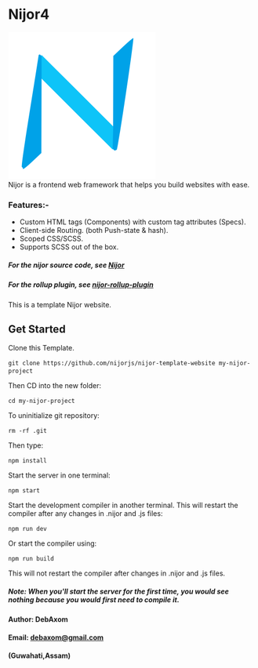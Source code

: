 # Nijor4
![Nijor](./src/images/logo.svg) <br>
Nijor is a frontend web framework that helps you build websites with ease. <br>
### Features:-
* Custom HTML tags (Components) with  custom tag attributes (Specs).
* Client-side Routing. (both Push-state & hash).
* Scoped CSS/SCSS.
* Supports SCSS out of the box.
##### For the nijor source code, see [Nijor](https://github.com/nijorjs/nijor)
##### For the rollup plugin, see [nijor-rollup-plugin](https://github.com/nijorjs/nijor-rollup-plugin)
This is a template Nijor website. <br>
## Get Started
Clone this Template.
```
git clone https://github.com/nijorjs/nijor-template-website my-nijor-project
```
Then CD into the new folder:
```
cd my-nijor-project
```
To uninitialize git repository:
```
rm -rf .git
```
Then type:
```
npm install
```
Start the server in one terminal:
```
npm start
```
Start the development compiler in another terminal. This will restart the compiler after any changes in .nijor and .js files:
```
npm run dev
```
Or start the compiler using:
```
npm run build
```
This will not restart the compiler after changes in .nijor and .js files.
##### Note: When you'll start the server for the first time, you would see nothing because you would first need to compile it.
#### Author: DebAxom
#### Email: debaxom@gmail.com
#### (Guwahati,Assam)
